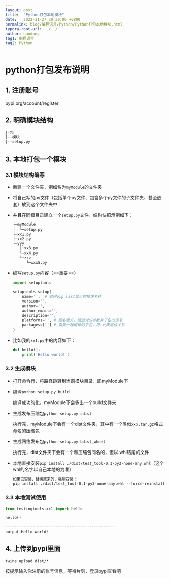 ```yaml
---
layout: post
title:  "Python打包本地模块"
date:   2022-11-27 20:30:00 +0800
permalink: blog/编程语言/Python/Python打包本地模块.html
typora-root-url: ../../
author: handong
tag1: 编程语言
tag2: Python
---
```




# python打包发布说明

## 1. 注册账号

pypi.org/account/register



## 2. 明确模块结构

```txt
|-包
|--模块
|--setup.py
```



## 3. 本地打包一个模块

### 3.1 模块结构编写

+ 新建一个文件夹，例如名为`myModule`的文件夹

+ 将自己写的py文件（包括单个py文件、包含多个py文件的子文件夹、甚至嵌套）放到这个文件夹中

+ 并且在同级目录建立一个`setup.py`文件，结构快照示例如下：

  ```txt
  ├─myModule
  │  └─setup.py
  ├─xx1.py
  ├─xx2.py
  └─yyy
     ├─xx3.py
     └─xx4.py
     └─zzz
        └─xxx5.py
  
  ```

+ 编写`setup.py`内容（==重要==）

  ```python
  import setuptools
  
  setuptools.setup(
      name='',	# 这时pip list显示的模块名称
      version='',
      author='',
      author_email='',
      description='',
      platforms='',	# 顾名思义，赋值对应参数关于包的信息
      packages=[''] # 需要一起编译的子包，用.代表层级关系
  )
  ```

+ 比如我的`xx1.py`中的内容如下：

  ```python
  def hello():
      print('Hello world!')
  ```

  

### 3.2 生成模块

+ 打开命令行，将路径跳转到当前模块目录，即myModule下

+ 编译`python setup.py build`

  编译成功的化，myModule下会多出一个build文件夹

+ 生成发布压缩包`python setup.py sdist`

  执行完，myModule下会有一个dist文件夹，其中有一个类似`xxx.tar.gz`格式命名的压缩包

+ 生成网络发布包`python setup.py bdist_wheel`

  执行完，dist文件夹下会有一个和压缩包同名的，但以.whl结尾的文件

+ 本地直接安装`pip install ./dist/test_tool-0.1-py3-none-any.whl`（这个whl的名字以自己本地的为准）

  ```txt
  如果已安装，替换原来的，强制安装：
  pip install ./dist/test_tool-0.1-py3-none-any.whl --force-reinstall
  ```

  

### 3.3 本地测试使用

```python
from testingtools.xx1 import hello

hello()

------------------------------------------------
output:Hello world!
```



## 4. 上传到pypi里面

`twine upload dist/*`

按提示输入你注册的账号信息，等待片刻，登录pypi查看吧
